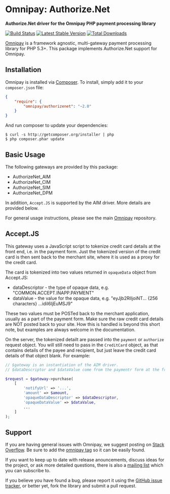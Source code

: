 # Omnipay: Authorize.Net

**Authorize.Net driver for the Omnipay PHP payment processing library**

[![Build Status](https://travis-ci.org/thephpleague/omnipay-authorizenet.png?branch=master)](https://travis-ci.org/thephpleague/omnipay-authorizenet)
[![Latest Stable Version](https://poser.pugx.org/omnipay/authorizenet/version.png)](https://packagist.org/packages/omnipay/authorizenet)
[![Total Downloads](https://poser.pugx.org/omnipay/authorizenet/d/total.png)](https://packagist.org/packages/omnipay/authorizenet)

[Omnipay](https://github.com/thephpleague/omnipay) is a framework agnostic, multi-gateway payment
processing library for PHP 5.3+. This package implements Authorize.Net support for Omnipay.

## Installation

Omnipay is installed via [Composer](http://getcomposer.org/). To install, simply add it
to your `composer.json` file:

```json
{
    "require": {
        "omnipay/authorizenet": "~2.0"
    }
}
```

And run composer to update your dependencies:

    $ curl -s http://getcomposer.org/installer | php
    $ php composer.phar update

## Basic Usage

The following gateways are provided by this package:

* AuthorizeNet_AIM
* AuthorizeNet_CIM
* AuthorizeNet_SIM
* AuthorizeNet_DPM

In addition, `Accept.JS` is supported by the AIM driver. More details are provided below.

For general usage instructions, please see the main [Omnipay](https://github.com/thephpleague/omnipay)
repository.

## Accept.JS

This gateway uses a JavaScript script to tokenize credit card details at the front end,
i.e. in the payment form.
Just the tokenized version of the credit card is then sent back to the merchant site,
where it is used as a proxy for the credit card.

The card is tokenized into two values returned in `opaqueData` object from Accept.JS:

* dataDescriptor - the type of opaque data, e.g. "COMMON.ACCEPT.INAPP.PAYMENT"
* dataValue - the value for the opaque data, e.g. "eyJjb2RlIjoiNT... {256 characters} ...idiI6IjEuMSJ9"

These two values must be POSTed back to the merchant application, usually as a part of the payment form.
Make sure the raw credit card details are NOT posted back to your site.
How this is handled is beyond this short note, but examples are always welcome in the documentation.

On the server, the tokenized detailt are passed into the `payment` or `authorize` request object.
You will still need to pass in the `CreditCard` object, as that contains details of the payee and
recipient, but just leave the credit card details of that object blank. For example:

```php
// $gateway is an instantiation of the AIM driver.
// $dataDescriptor and $dataValue come from the paymentr form at the front end.

$request = $gateway->purchase(
    [
        'notifyUrl' => '...',
        'amount' => $amount,
        'opaqueDataDescriptor' => $dataDescriptor,
        'opaqueDataValue' => $dataValue,
        ...
    ]
);
```

## Support

If you are having general issues with Omnipay, we suggest posting on
[Stack Overflow](http://stackoverflow.com/). Be sure to add the
[omnipay tag](http://stackoverflow.com/questions/tagged/omnipay) so it can be easily found.

If you want to keep up to date with release anouncements, discuss ideas for the project,
or ask more detailed questions, there is also a [mailing list](https://groups.google.com/forum/#!forum/omnipay) which
you can subscribe to.

If you believe you have found a bug, please report it using the [GitHub issue tracker](https://github.com/thephpleague/omnipay-authorizenet/issues),
or better yet, fork the library and submit a pull request.
